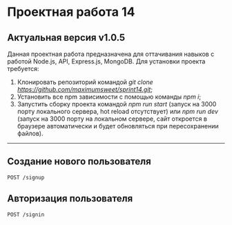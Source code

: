 # Проектная работа 14 
## Актуальная версия v1.0.5
Данная проектная работа предназначена для оттачивания навыков с работой Node.js, API, Express.js, MongoDB.
Для установки проекта требуется:

1. Клонировать репозиторий командой *git clone https://github.com/maximumsweet/sprint14.git*;
2. Установить все npm зависимости с помощью команды *npm i*;
3. Запустить сборку проекта командой *npm run start* (запуск на 3000 порту локального сервера, hot reload отсутствует) или *npm run dev* (запуск на 3000 порту на локальном сервере, сайт откроется в браузере автоматически и будет обновляться при пересохранении файлов).
----

**Создание нового пользователя**
----
  `POST /signup`


**Авторизация пользователя**
----
  `POST /signin`
